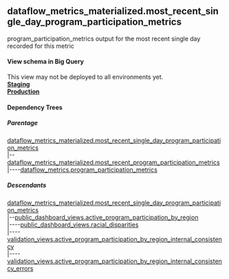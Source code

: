 ## dataflow_metrics_materialized.most_recent_single_day_program_participation_metrics
program_participation_metrics output for the most recent single day recorded for this metric

#### View schema in Big Query
This view may not be deployed to all environments yet.<br/>
[**Staging**](https://console.cloud.google.com/bigquery?pli=1&p=recidiviz-staging&page=table&project=recidiviz-staging&d=dataflow_metrics_materialized&t=most_recent_single_day_program_participation_metrics)
<br/>
[**Production**](https://console.cloud.google.com/bigquery?pli=1&p=recidiviz-123&page=table&project=recidiviz-123&d=dataflow_metrics_materialized&t=most_recent_single_day_program_participation_metrics)
<br/>

#### Dependency Trees

##### Parentage
[dataflow_metrics_materialized.most_recent_single_day_program_participation_metrics](../dataflow_metrics_materialized/most_recent_single_day_program_participation_metrics.md) <br/>
|--[dataflow_metrics_materialized.most_recent_program_participation_metrics](../dataflow_metrics_materialized/most_recent_program_participation_metrics.md) <br/>
|----[dataflow_metrics.program_participation_metrics](../../metrics/program/program_participation_metrics.md) <br/>


##### Descendants
[dataflow_metrics_materialized.most_recent_single_day_program_participation_metrics](../dataflow_metrics_materialized/most_recent_single_day_program_participation_metrics.md) <br/>
|--[public_dashboard_views.active_program_participation_by_region](../public_dashboard_views/active_program_participation_by_region.md) <br/>
|----[public_dashboard_views.racial_disparities](../public_dashboard_views/racial_disparities.md) <br/>
|----[validation_views.active_program_participation_by_region_internal_consistency](../validation_views/active_program_participation_by_region_internal_consistency.md) <br/>
|----[validation_views.active_program_participation_by_region_internal_consistency_errors](../validation_views/active_program_participation_by_region_internal_consistency_errors.md) <br/>

